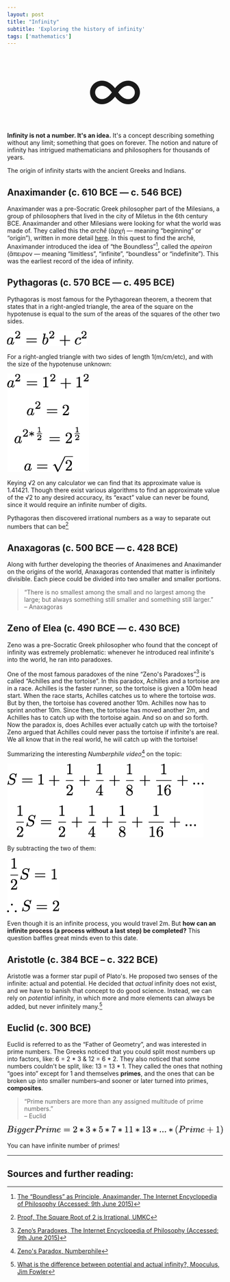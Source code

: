 ```yaml
---
layout: post
title: "Infinity"
subtitle: 'Exploring the history of infinity'
tags: ['mathematics']
---
```


<div style="text-align: center; font-size: 10em;">∞</div>

**Infinity is not a number. It's an idea.** It's a concept describing something without any limit; something that goes on forever. The notion and nature of infinity has intrigued mathematicians and philosophers for thousands of years.

The origin of infinity starts with the ancient Greeks and Indians.

## Anaximander (c. 610 BCE — c. 546 BCE)

Anaximander was a pre-Socratic Greek philosopher part of the Milesians, a group of philosophers that lived in the city of Miletus in the 6th century BCE. Anaximander and other Milesians were looking for what the world was made of. They called this the _archê_ (ἀρχή — meaning “beginning” or “origin”), written in more detail [here](/matter). In this quest to find the archê, Anaximander introduced the idea of “the Boundless”[^1], called the _apeiron_ (ἄπειρον — meaning “limitless”, “infinite”, “boundless” or “indefinite”). This was the earliest record of the idea of infinity.

## Pythagoras (c. 570 BCE — c. 495 BCE)

Pythagoras is most famous for the Pythagorean theorem, a theorem that states that in a right-angled triangle, the area of the square on the hypotenuse is equal to the sum of the areas of the squares of the other two sides.

<img src="/resources/post-images/infinity/Pythagorean_theorem.png">

For a right-angled triangle with two sides of length 1(m/cm/etc), and with the size of the hypotenuse unknown:

<img src="/resources/post-images/infinity/Pythagorean_theorem-Example.png">

Keying √2 on any calculator we can find that its approximate value is 1.41421. Though there exist various algorithms to find an approximate value of the √2 to any desired accuracy, its “exact” value can never be found, since it would require an infinite number of digits.

Pythagoras then discovered irrational numbers as a way to separate out numbers that can be[^5]

## Anaxagoras (c. 500 BCE — c. 428 BCE)

Along with further developing the theories of Anaximenes and Anaximander on the origins of the world, Anaxagoras contended that matter is infinitely divisible. Each piece could be divided into two smaller and smaller portions.

>“There is no smallest among the small and no largest among the large; but always something still smaller and something still larger.”
<br/>– Anaxagoras

## Zeno of Elea (c. 490 BCE — c. 430 BCE)

Zeno was a pre-Socratic Greek philosopher who found that the concept of infinity was extremely problematic: whenever he introduced real infinite's into the world, he ran into paradoxes.

One of the most famous paradoxes of the nine “Zeno's Paradoxes”[^2] is called “Achilles and the tortoise”. In this paradox, Achilles and a tortoise are in a race. Achilles is the faster runner, so the tortoise is given a 100m head start. When the race starts, Achilles catches us to where the tortoise *was*. But by then, the tortoise has covered another 10m. Achilles now has to sprint another 10m. Since then, the tortoise has moved another 2m, and Achilles has to catch up with the tortoise again. And so on and so forth. Now the paradox is, does Achilles ever actually catch up with the tortoise? Zeno argued that Achilles could never pass the tortoise if infinite's are real. We all know that in the real world, he will catch up with the tortoise!

Summarizing the interesting <cite>Numberphile video</cite>[^3] on the topic:

<img src="/resources/post-images/infinity/Zenos_Paradox.png">

By subtracting the two of them:

<img src="/resources/post-images/infinity/Zenos_Paradox-2.png">

Even though it is an infinite process, you would travel 2m. But **how can an infinite process (a process without a last step) be completed?** This question baffles great minds even to this date.

## Aristotle (c. 384 BCE – c. 322 BCE)

Aristotle was a former star pupil of Plato's. He proposed two senses of the infinite: actual and potential. He decided that *actual* infinity does not exist, and we have to banish that concept to do good science. Instead, we can rely on *potential* infinity, in which more and more elements can always be added, but never infinitely many.[^4]

## Euclid (c. 300 BCE)

Euclid is referred to as the “Father of Geometry”, and was interested in prime numbers. The Greeks noticed that you could split most numbers up into factors, like: 6 = 2 * 3 & 12 = 6 * 2. They also noticed that some numbers couldn't be split, like: 13 = 13 * 1. They called the ones that nothing “goes into” except for 1 and themselves **primes**, and the ones that can be broken up into smaller numbers–and sooner or later turned into primes, **composites**.

> “Prime numbers are more than any assigned multitude of prime numbers.”
<br/>– Euclid

<img src="/resources/post-images/infinity/Euclid_Primes.png">

You can have infinite number of primes!


--------

## Sources and further reading:

[^1]:[The “Boundless” as Principle, Anaximander, The Internet Encyclopedia of Philosophy (Accessed: 9th June 2015)](http://www.iep.utm.edu/anaximan/#H2)
[^2]:[Zeno’s Paradoxes, The Internet Encyclopedia of Philosophy  (Accessed: 9th June 2015)](http://www.iep.utm.edu/zeno-par/)
[^3]:[Zeno's Paradox, Numberphile](https://www.youtube.com/watch?v=u7Z9UnWOJNY)
[^4]:[What is the difference between potential and actual infinity?, Mooculus, Jim Fowler](https://www.youtube.com/watch?v=rNBoGy19lHc)
[^5]:[Proof, The Square Root of 2 is Irrational, UMKC](https://www.youtube.com/watch?v=2NjUZHmTxSA)
